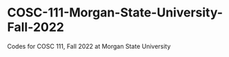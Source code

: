 # COSC-111-Morgan-State-University-Fall-2022
Codes for COSC 111, Fall 2022 at Morgan State University
